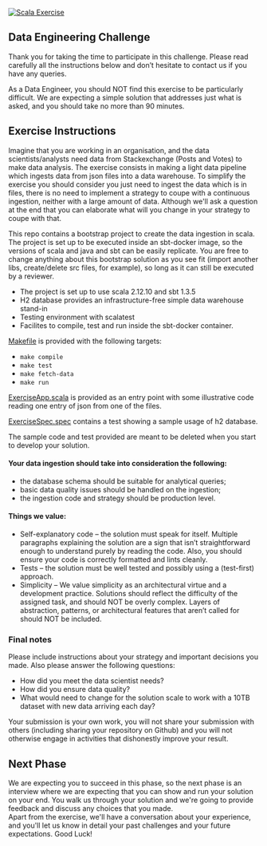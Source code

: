 [![Scala Exercise](https://github.com/EqualExperts/data-engineering-exercise-scala/actions/workflows/scala-exercise.yml/badge.svg)](https://github.com/EqualExperts/data-engineering-exercise-scala/actions/workflows/scala-exercise.yml)
## Data Engineering Challenge
Thank you for taking the time to participate in this challenge. Please read carefully all the instructions below and don’t hesitate to contact us if you have any queries. 

As a Data Engineer, you should NOT find this exercise to be particularly difficult. 
We are expecting a simple solution that addresses just what is asked, and you should take no more than 90 minutes.

## Exercise Instructions 

Imagine that you are working in an organisation, and the data scientists/analysts need data from Stackexchange (Posts and Votes) to make data analysis. The exercise consists in making a light data pipeline which ingests data from json files into a data warehouse. To simplify the exercise you should consider you just need to ingest the data which is in files, there is no need to implement a strategy to coupe with a continuous ingestion, neither with a large amount of data. Although we'll ask a question at the end that you can elaborate what will you change in your strategy to coupe with that.

This repo contains a bootstrap project to create the data ingestion in scala.
The project is set up to be executed inside an sbt-docker image, so the versions of scala and java and sbt can be easily replicate. You are free to change anything about this bootstrap solution as you see fit (import another libs, create/delete src files, for example), so long as it can still be executed by a reviewer.

- The project is set up to use scala 2.12.10 and sbt 1.3.5
- H2 database provides an infrastructure-free simple data warehouse stand-in
- Testing environment with scalatest
- Facilites to compile, test and run inside the sbt-docker container.

[Makefile](Makefile) is provided with the following targets:
  - `make compile`
  - `make test`
  - `make fetch-data`
  - `make run`

[ExerciseApp.scala](src/main/scala/com/exercise/ExerciseApp.scala) is provided as an entry point with some illustrative code reading one entry of json from one of the files.

[ExerciseSpec.spec](src/test/scala/com/exercise/ExerciseSpec.scala) contains a test showing a sample usage of h2 database.

The sample code and test provided are meant to be deleted when you start to develop your solution.

#### Your data ingestion should take into consideration the following:
- the database schema should be suitable for analytical queries;
- basic data quality issues should be handled on the ingestion;
- the ingestion code and strategy should be production level.

#### Things we value:
- Self-explanatory code – the solution must speak for itself. Multiple paragraphs explaining the solution are a sign that isn’t straightforward enough to understand purely by reading the code. Also, you should ensure your code is correctly formatted and lints cleanly.
- Tests – the solution must be well tested and possibly using a (test­-first) approach.
- Simplicity – We value simplicity as an architectural virtue and a development practice. Solutions should reflect the difficulty of the assigned task, and should NOT be overly complex. Layers of abstraction, patterns, or architectural features that aren’t called for should NOT be included.

### Final notes
Please include instructions about your strategy and important decisions you made. Also please answer the following questions: 
- How did you meet the data scientist needs?
- How did you ensure data quality?
- What would need to change for the solution scale to work with a 10TB dataset with new data arriving each day?

Your submission is your own work, you will not share your submission with others (including sharing your repository on Github) and you will not otherwise engage in activities that dishonestly improve your result.

## Next Phase
We are expecting you to succeed in this phase, so the next phase is an interview where we are expecting that you can show and run your solution on your end. 
You walk us through your solution and we're going to provide feedback and discuss any choices that you made.  
Apart from the exercise, we'll have a conversation about your experience, and you'll let us know in detail your past challenges and your future expectations. Good Luck!
